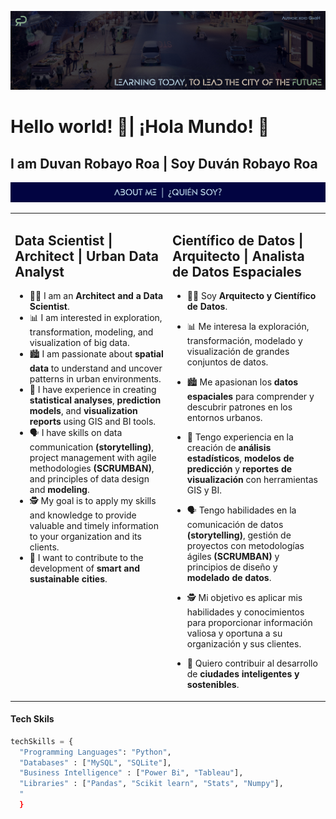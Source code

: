 ![Portada](PortadaLinkedIn.jpg)

# Hello world! 👋| ¡Hola Mundo! 👋
## I am Duvan Robayo Roa | Soy Duván Robayo Roa 

![About](About-me.jpg)
<table style="border: none">
  <tr>
  <td width="50%" valign="top">

## Data Scientist | Architect | Urban Data Analyst

- 👨‍💼 I am an **Architect and a Data Scientist**.
- 📊 I am interested in exploration, transformation, modeling, and visualization of big data.
- 🏙️ I am passionate about **spatial data** to understand and uncover patterns in urban environments.
- 🧠 I have experience in creating **statistical analyses**, **prediction models**, and **visualization reports** using GIS and BI tools.
- 🗣️ I have skills on data communication **(storytelling)**, project management with agile methodologies **(SCRUMBAN)**, and principles of data design and **modeling**.
- 🕵️ My goal is to apply my skills and knowledge to provide valuable and timely information to your organization and its clients.
- 🔮 I want to contribute to the development of **smart and sustainable cities**.
  </td>
  <td width="50%" valign="top">

## Científico de Datos | Arquitecto | Analista de Datos Espaciales

- 👨‍💼 Soy **Arquitecto y Científico de Datos**.
- 📊 Me interesa la exploración, transformación, modelado y visualización de grandes conjuntos de datos.
- 🏙️ Me apasionan los **datos espaciales** para comprender y descubrir patrones en los entornos urbanos.
- 🧠 Tengo experiencia en la creación de **análisis estadísticos**, **modelos de predicción** y **reportes de visualización** con herramientas GIS y BI.
- 🗣️ Tengo habilidades en la comunicación de datos **(storytelling)**, gestión de proyectos con metodologías ágiles **(SCRUMBAN)** y principios de diseño y **modelado de datos**.
- 🕵️ Mi objetivo es aplicar mis habilidades y conocimientos para proporcionar información valiosa y oportuna a su organización y sus clientes.
- 🔮 Quiero contribuir al desarrollo de **ciudades inteligentes y sostenibles**.

  </td>
  </tr>
</table>

#### Tech Skils
```python
techSkills = {
  "Programming Languages": "Python",
  "Databases" : ["MySQL", "SQLite"],
  "Business Intelligence" : ["Power Bi", "Tableau"],
  "Libraries" : ["Pandas", "Scikit learn", "Stats", "Numpy"],
  "
  }

```
